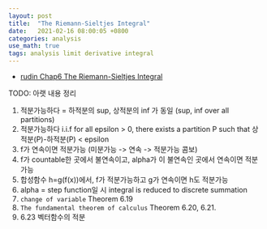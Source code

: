 ```yaml
---
layout: post
title:  "The Riemann-Sieltjes Integral"
date:   2021-02-16 08:00:05 +0800
categories: analysis
use_math: true
tags: analysis limit derivative integral
---
```


- <a href="https://drive.google.com/file/d/1jkuX6AqmkkiGgm8GHN43r9cjlAvZyoWN/view?usp=sharing" target="_blank">rudin Chap6 The Riemann-Sieltjes Integral</a>

TODO: 아랫 내용 정리
1. 적분가능하다 = 하적분의 sup, 상적분의 inf 가 동일 (sup, inf over all partitions)
2. 적분가능하다 i.i.f for all epsilon > 0, there exists a partition P such that 상적분(P)-하적분(P) < epsilon 
3. f가 연속이면 적분가능 (미분가능 -> 연속 -> 적분가능 콤보)
4. f가 countable한 곳에서 불연속이고, alpha가 이 불연속인 곳에서 연속이면 적분가능
5. 합성함수 h=g(f(x))에서, f가 적분가능하고 g가 연속이면 h도 적분가능
6. alpha = step function일 시 integral is reduced to discrete summation
7. `change of variable` Theorem 6.19
8. `The fundamental theorem of calculus` Theorem 6.20, 6.21.
9. 6.23 벡터함수의 적분
